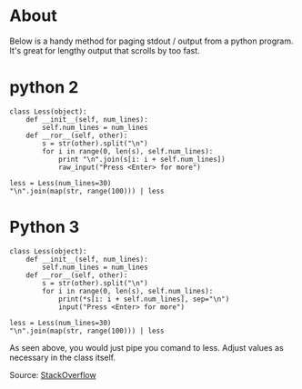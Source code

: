 # About

Below is a handy method for paging stdout / output from a python program. It's great for lengthy output that scrolls by too fast.

# python 2

```
class Less(object):
    def __init__(self, num_lines):
        self.num_lines = num_lines
    def __ror__(self, other):
        s = str(other).split("\n")
        for i in range(0, len(s), self.num_lines):
            print "\n".join(s[i: i + self.num_lines])
            raw_input("Press <Enter> for more")

less = Less(num_lines=30)  
"\n".join(map(str, range(100))) | less
```

# Python 3

```
class Less(object):
    def __init__(self, num_lines):
        self.num_lines = num_lines
    def __ror__(self, other):
        s = str(other).split("\n")
        for i in range(0, len(s), self.num_lines):
            print(*s[i: i + self.num_lines], sep="\n")
            input("Press <Enter> for more")

less = Less(num_lines=30)  
"\n".join(map(str, range(100))) | less
```

As seen above, you would just pipe you comand to less. Adjust values as necessary in the class itself.

Source: [StackOverflow](https://stackoverflow.com/a/3306399)
